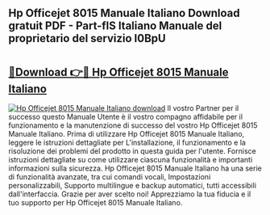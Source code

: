 ## Hp Officejet 8015 Manuale Italiano Download gratuit PDF - Part-flS Italiano Manuale del proprietario del servizio l0BpU

# <h2><a href="http://df9tv3m.blite.top/?on=Hp+Officejet+8015+Manuale+Italiano">🔗Download 👉🔴 Hp Officejet 8015 Manuale Italiano</a></h2>

[![Hp Officejet 8015 Manuale Italiano download](https://i.imgur.com/lujVjoI.png)](http://df9tv3m.blite.top/?on=Hp+Officejet+8015+Manuale+Italiano)
Il vostro Partner per il successo questo Manuale Utente è il vostro compagno affidabile per il funzionamento e la manutenzione di successo del vostro Hp Officejet 8015 Manuale Italiano. Prima di utilizzare Hp Officejet 8015 Manuale Italiano, leggere le istruzioni dettagliate per L'installazione, il funzionamento e la risoluzione dei problemi del prodotto in questa guida per l'utente. Fornisce istruzioni dettagliate su come utilizzare ciascuna funzionalità e importanti informazioni sulla sicurezza. Hp Officejet 8015 Manuale Italiano ha una serie di funzionalità avanzate, tra cui comandi vocali, Impostazioni personalizzabili, Supporto multilingue e backup automatici, tutti accessibili dall'interfaccia. Grazie per aver scelto noi! Apprezziamo la tua fiducia e il tuo supporto per Hp Officejet 8015 Manuale Italiano.
